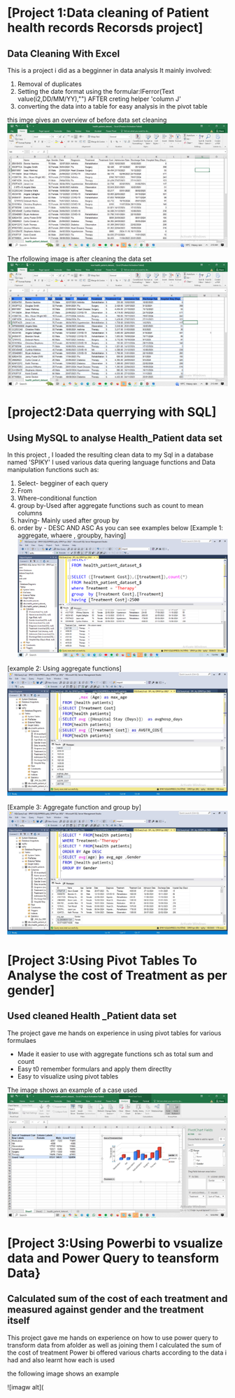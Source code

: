 # [Project 1:Data cleaning of Patient health records Recorsds project]
## Data Cleaning With Excel

This is a project i did as a begginner in data analysis
It mainly involved:

1. Removal of duplicates
2. Setting the date format  using the formular:IFerror(Text value(i2,DD/MM/YY),"") AFTER creting helper 'column J'
3. converting the data into a table for easy analysis in the pivot  table

this imge gives an overview of before data set cleaning
![image alt](https://github.com/s-r3/joywawiranjeu/blob/c58dda60b91b86fe8ff1f6ffb0ce4c1be6819624/before%20cleaning%20data%20set.jpg)

 The rfollowing image is after cleaning the data set
 ![image alt](https://github.com/s-r3/joywawiranjeu/blob/ca8bc5a8d43ea59171fd7aa57307ca99863d4e2f/after%20cleaning%20%20health_Patient%20dataset.jpg)


# [project2:Data querrying with SQL]
## Using MySQL to analyse Health_Patient data set

In this project , I loaded the resulting clean data to my Sql in a database named 'SPIKY'
I used various  data quering language functions and Data manipulation functions such as:

1. Select- begginer of each query
2. From
3. Where-conditional function
4. group by-Used after aggregate  functions such as count to mean columns
5. having- Mainly used after group by
6. order by - DESC AND ASC
As you can see examples below
[Example 1: aggregate, whaere , groupby, having]
![image alt](https://github.com/s-r3/joywawiranjeu/blob/596dcc3deed43a499f6931272e9c84584fb95f4f/SQL%20FUNCTION%206..png)

[example 2: Using aggregate functions]
![image alt](https://github.com/s-r3/joywawiranjeu/blob/10fdbbe776dfcb50632228a7bf7deea388ab804e/SQL%20FUNCTION%209.jpg)

[Example 3: Aggregate function and group by]
![image alr](https://github.com/s-r3/joywawiranjeu/blob/1dac5e2a908a5976227b0faafe1162c71666eb3d/SQL%20FUNCTION%204.jpg)

# [Project 3:Using Pivot Tables To Analyse the cost of  Treatment as per gender]
## Used cleaned Health _Patient data set

The  project gave me hands on experience in using pivot tables for various formulaes
- Made it easier to use with aggregate functions sch as total sum and count
- Easy t0 remember formulars and apply  them directlty
- Easy to visualize using pivot tables

The image shows an example of a case used
![image alt](https://github.com/s-r3/joywawiranjeu/blob/66b1406f476e3658bde38a7bf9cfbb48bc9914b0/PIVOT%20and%20Pivot%20chats.jpg)

# [Project 3:Using Powerbi to vsualize data and  Power Query to teansform Data}
## Calculated sum of the cost of each treatment and measured against gender and the treatment itself
This project gave me hands on experience on how to use power query to transform data from afolder as well as joining them
I calculated the sum of the cost  of treatment
Power bi offered various charts according to the data i had and also learnt how each is used

the following image shows an example

![imagw alt](













